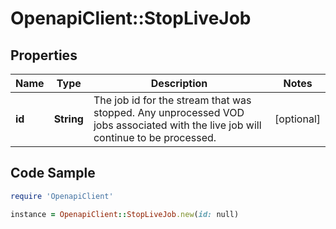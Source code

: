 # OpenapiClient::StopLiveJob

## Properties

Name | Type | Description | Notes
------------ | ------------- | ------------- | -------------
**id** | **String** | The job id for the stream that was stopped. Any unprocessed VOD jobs associated with the live job will continue to be processed. | [optional] 

## Code Sample

```ruby
require 'OpenapiClient'

instance = OpenapiClient::StopLiveJob.new(id: null)
```


